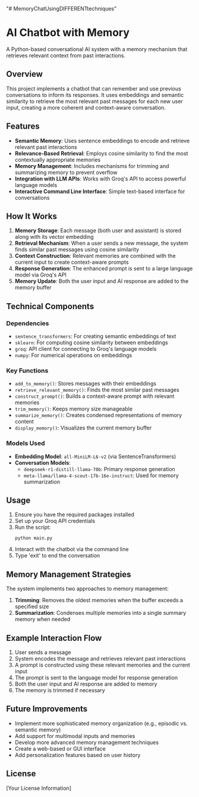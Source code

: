 "# MemoryChatUsingDIFFERENTtechniques" 
# AI Chatbot with Memory

A Python-based conversational AI system with a memory mechanism that retrieves relevant context from past interactions.

## Overview

This project implements a chatbot that can remember and use previous conversations to inform its responses. It uses embeddings and semantic similarity to retrieve the most relevant past messages for each new user input, creating a more coherent and context-aware conversation.

## Features

- **Semantic Memory**: Uses sentence embeddings to encode and retrieve relevant past interactions
- **Relevance-Based Retrieval**: Employs cosine similarity to find the most contextually appropriate memories
- **Memory Management**: Includes mechanisms for trimming and summarizing memory to prevent overflow
- **Integration with LLM APIs**: Works with Groq's API to access powerful language models
- **Interactive Command Line Interface**: Simple text-based interface for conversations

## How It Works

1. **Memory Storage**: Each message (both user and assistant) is stored along with its vector embedding
2. **Retrieval Mechanism**: When a user sends a new message, the system finds similar past messages using cosine similarity
3. **Context Construction**: Relevant memories are combined with the current input to create context-aware prompts
4. **Response Generation**: The enhanced prompt is sent to a large language model via Groq's API
5. **Memory Update**: Both the user input and AI response are added to the memory buffer

## Technical Components

### Dependencies

- `sentence_transformers`: For creating semantic embeddings of text
- `sklearn`: For computing cosine similarity between embeddings
- `groq`: API client for connecting to Groq's language models
- `numpy`: For numerical operations on embeddings

### Key Functions

- `add_to_memory()`: Stores messages with their embeddings
- `retrieve_relevant_memory()`: Finds the most similar past messages
- `construct_prompt()`: Builds a context-aware prompt with relevant memories
- `trim_memory()`: Keeps memory size manageable
- `summarize_memory()`: Creates condensed representations of memory content
- `display_memory()`: Visualizes the current memory buffer

### Models Used

- **Embedding Model**: `all-MiniLM-L6-v2` (via SentenceTransformers)
- **Conversation Models**:
  - `deepseek-r1-distill-llama-70b`: Primary response generation
  - `meta-llama/llama-4-scout-17b-16e-instruct`: Used for memory summarization

## Usage

1. Ensure you have the required packages installed
2. Set up your Groq API credentials
3. Run the script:
   ```
   python main.py
   ```
4. Interact with the chatbot via the command line
5. Type 'exit' to end the conversation

## Memory Management Strategies

The system implements two approaches to memory management:

1. **Trimming**: Removes the oldest memories when the buffer exceeds a specified size
2. **Summarization**: Condenses multiple memories into a single summary memory when needed

## Example Interaction Flow

1. User sends a message
2. System encodes the message and retrieves relevant past interactions
3. A prompt is constructed using these relevant memories and the current input
4. The prompt is sent to the language model for response generation
5. Both the user input and AI response are added to memory
6. The memory is trimmed if necessary

## Future Improvements

- Implement more sophisticated memory organization (e.g., episodic vs. semantic memory)
- Add support for multimodal inputs and memories
- Develop more advanced memory management techniques
- Create a web-based or GUI interface
- Add personalization features based on user history

## License

[Your License Information]
